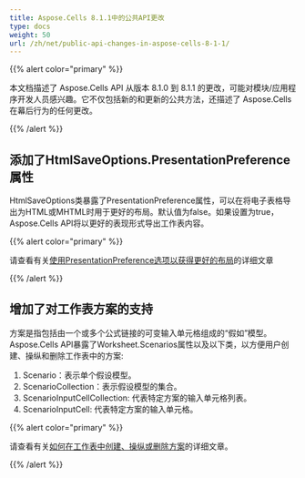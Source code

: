 ```yaml
---
title: Aspose.Cells 8.1.1中的公共API更改
type: docs
weight: 50
url: /zh/net/public-api-changes-in-aspose-cells-8-1-1/
---
```


{{% alert color="primary" %}} 

本文档描述了 Aspose.Cells API 从版本 8.1.0 到 8.1.1 的更改，可能对模块/应用程序开发人员感兴趣。它不仅包括新的和更新的公共方法，还描述了 Aspose.Cells 在幕后行为的任何更改。

{{% /alert %}} 
## **添加了HtmlSaveOptions.PresentationPreference属性**
HtmlSaveOptions类暴露了PresentationPreference属性，可以在将电子表格导出为HTML或MHTML时用于更好的布局。默认值为false。如果设置为true，Aspose.Cells API将以更好的表现形式导出工作表内容。

{{% alert color="primary" %}} 

请查看有关[使用PresentationPreference选项以获得更好的布局](/cells/zh/net/excel-to-html-use-presentationpreference-option-for-better-layout/)的详细文章

{{% /alert %}}
## **增加了对工作表方案的支持**
方案是指包括由一个或多个公式链接的可变输入单元格组成的“假如”模型。Aspose.Cells API暴露了Worksheet.Scenarios属性以及以下类，以方便用户创建、操纵和删除工作表中的方案: 

1. Scenario：表示单个假设模型。
1. ScenarioCollection：表示假设模型的集合。
1. ScenarioInputCellCollection: 代表特定方案的输入单元格列表。
1. ScenarioInputCell: 代表特定方案的输入单元格。

{{% alert color="primary" %}} 

请查看有关[如何在工作表中创建、操纵或删除方案](/cells/zh/net/create-manipulate-or-remove-scenarios-from-worksheets/)的详细文章。

{{% /alert %}}
